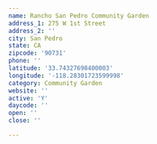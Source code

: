 ```yaml
---
name: Rancho San Pedro Community Garden
address_1: 275 W 1st Street
address_2: ''
city: San Pedro
state: CA
zipcode: '90731'
phone: ''
latitude: '33.74327698400003'
longitude: '-118.28301723599998'
category: Community Garden
website: ''
active: 'Y'
daycode: ''
open: ''
close: ''

---
```

